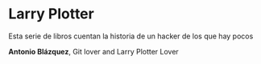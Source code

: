 # Larry Plotter

Esta serie de libros cuentan la historia de un hacker de los que hay pocos

**Antonio Blázquez**, Git lover and Larry Plotter Lover

